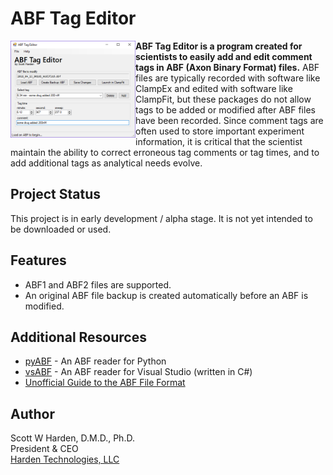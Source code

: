 # ABF Tag Editor

<img src="doc/screenshot.png" align="left" width="200"> **ABF Tag Editor is a program created for scientists to easily add and edit comment tags in ABF (Axon Binary Format) files.** ABF files are typically recorded with software like ClampEx and edited with software like ClampFit, but these packages do not allow tags to be added or modified after ABF files have been recorded. Since comment tags are often used to store important experiment information, it is critical that the scientist maintain the ability to correct erroneous tag comments or tag times, and to add additional tags as analytical needs evolve.

## Project Status
This project is in early development / alpha stage. It is not yet intended to be downloaded or used.

## Features
* ABF1 and ABF2 files are supported. 
* An original ABF file backup is created automatically before an ABF is modified.

## Additional Resources
* [pyABF](https://github.com/swharden/pyABF) - An ABF reader for Python
* [vsABF](https://github.com/swharden/vsABF) - An ABF reader for Visual Studio (written in C#)
* [Unofficial Guide to the ABF File Format](https://github.com/swharden/pyABF/tree/master/docs/advanced/abf-file-format)

## Author
Scott W Harden, D.M.D., Ph.D.\
President & CEO\
[Harden Technologies, LLC](https://tech.swharden.com)
